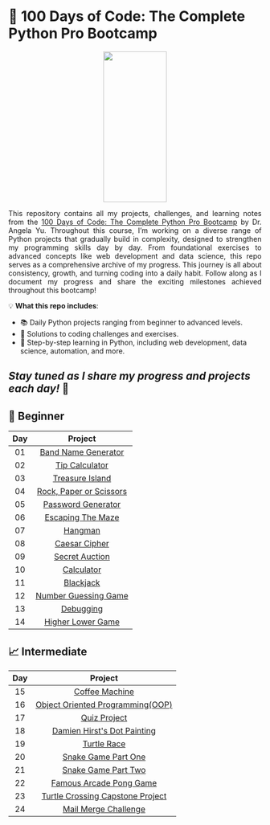 # 🐍 100 Days of Code: The Complete Python Pro Bootcamp

<p align="center">
<img src="https://media1.giphy.com/media/v1.Y2lkPTc5MGI3NjExNHJhaWVtcHBjYmhtN3E4YmY5cG05YjY2ZjFzNWQ4YmNsdG81N2d2NyZlcD12MV9pbnRlcm5hbF9naWZfYnlfaWQmY3Q9Zw/KAq5w47R9rmTuvWOWa/giphy.gif" width="50%" height="300"/>
</p>

<p align="justify">
This repository contains all my projects, challenges, and learning notes from the <a href="https://www.udemy.com/course/100-days-of-code/?couponCode=KEEPLEARNING">100 Days of Code: The Complete Python Pro         Bootcamp</a> by Dr. Angela Yu. Throughout this course, I’m working on a diverse range of Python projects that gradually build in complexity, designed to strengthen my programming skills day by day. From foundational exercises to advanced concepts like web development and data science, this repo serves as a comprehensive archive of my progress. This journey is all about consistency, growth, and turning coding into a daily habit. Follow along as I document my progress and share the exciting milestones achieved throughout this bootcamp!
</p>

💡 **What this repo includes**:
- 📚 Daily Python projects ranging from beginner to advanced levels.
- 🧠 Solutions to coding challenges and exercises.
- 🔗 Step-by-step learning in Python, including web development, data science, automation, and more.

*Stay tuned as I share my progress and projects each day!* 🌟
---

## 🌱 Beginner
  
| Day| Project|
| :---:  | :---:   |
|01|[Band Name Generator](src/Day01)|
|02|[Tip Calculator](src/Day02)|
|03|[Treasure Island](src/Day03)|
|04|[Rock, Paper or Scissors](src/Day04)|
|05|[Password Generator](src/Day05)|
|06|[Escaping The Maze](src/Day06)|
|07|[Hangman](src/Day07)|
|08|[Caesar Cipher](src/Day08)|
|09|[Secret Auction](src/Day09)|
|10|[Calculator](src/Day10)|
|11|[Blackjack](src/Day11)|
|12|[Number Guessing Game](src/Day12)|
|13|[Debugging](src/Day13)|
|14|[Higher Lower Game](src/Day14)|

## 📈 Intermediate

| Day| Project|
| :---:  | :---:   |
|15|[Coffee Machine](src/Day15)|
|16|[Object Oriented Programming(OOP)](src/Day16)|
|17|[Quiz Project](src/Day17)|
|18|[Damien Hirst's Dot Painting](src/Day18)|
|19|[Turtle Race](src/Day19)|
|20|[Snake Game Part One](src/Day20)|
|21|[Snake Game Part Two](src/Day21)|
|22|[Famous Arcade Pong Game](src/Day22)|
|23|[Turtle Crossing Capstone Project](src/Day23)|
|24|[Mail Merge Challenge](src/Day24)|